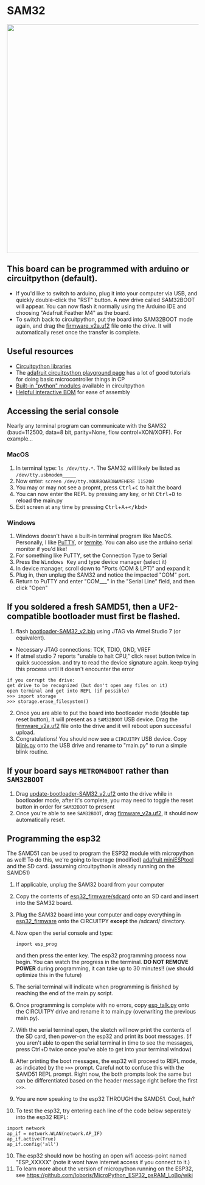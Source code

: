 # SAM32


<p align="middle">
  <img width="600" src="https://github.com/maholli/SAM32/blob/master/references/boardv2.PNG">
</p>

## This board can be programmed with arduino or circuitpython (default).
* If you'd like to switch to arduino, plug it into your computer via USB, and quickly double-click the "RST" button. A new drive called SAM32BOOT will appear. You can now flash it normally using the Arduino IDE and choosing "Adafruit Feather M4" as the board.
* To switch back to circuitpython, put the board into SAM32BOOT mode again, and drag the [firmware_v2a.uf2](https://github.com/maholli/SAM32/blob/master/firmware/firmware_v2a.uf2) file onto the drive. It will automatically reset once the transfer is complete.

## Useful resources

* [Circuitpython libraries](https://github.com/maholli/SAM32/tree/master/firmware/useful_libraries)
* The [adafruit circuitpython playground page](https://learn.adafruit.com/adafruit-circuit-playground-express/circuitpython-playground) has a lot of good tutorials for doing basic microcontroller things in CP
* [Built-in "python" modules](https://circuitpython.readthedocs.io/en/latest/shared-bindings/index.html#modules) available in circuitpython
* [Helpful interactive BOM](https://maholli.github.io/SAM32/) for ease of assembly

## Accessing the serial console
Nearly any terminal program can communicate with the SAM32 (baud=112500, data=8 bit, parity=None, flow control=XON/XOFF). For example...

### MacOS
1. In terminal type: `ls /dev/tty.*`. The SAM32 will likely be listed as `/dev/tty.usbmodem_____`
2. Now enter: `screen /dev/tty.YOURBOARDNAMEHERE 115200`
3. You may or may not see a propmt, press <kbd>Ctrl</kbd>+<kbd>C</kbd> to halt the board
4. You can now enter the REPL by pressing any key, or hit <kbd>Ctrl</kbd>+<kbd>D</kbd> to reload the main.py
5. Exit screen at any time by pressing <kbd>Ctrl</kbd>+<kbd>A</kbd>+<kbd>\</kbd>

### Windows 
1. Windows doesn't have a built-in terminal program like MacOS. Personally, I like [PuTTY](https://www.chiark.greenend.org.uk/~sgtatham/putty/latest.html), or [termite](https://www.compuphase.com/software_termite.htm). You can also use the arduino serial monitor if you'd like!
2. For something like PuTTY, set the Connection Type to Serial
3. Press the <kbd>Windows Key</kbd> and type device manager (select it)
4. In device manager, scroll down to "Ports (COM & LPT)" and expand it
5. Plug in, then unplug the SAM32 and notice the impacted "COM" port.
6. Return to PuTTY and enter "COM___" in the "Serial Line" field, and then click "Open"

## If you soldered a fresh SAMD51, then a UF2-compatible bootloader must first be flashed.
1.  flash [bootloader-SAM32_v2.bin](https://github.com/maholli/SAM32/blob/master/firmware/bootloader-SAM32_v2.bin) using JTAG via Atmel Studio 7 (or equivalent).
 * Necessary JTAG connections: TCK, TDIO, GND, VREF
 * If atmel studio 7 reports "unable to halt CPU," click reset button twice in quick succession. and try to read the device signature again. keep trying this process until it doesn't encounter the error
```
if you corrupt the drive:
get drive to be recognized (but don't open any files on it)
open terminal and get into REPL (if possible)
>>> import storage
>>> storage.erase_filesystem()
```
2. Once you are able to put the board into bootloader mode (double tap reset button), it will present as a `SAM32BOOT` USB device. Drag the [firmware_v2a.uf2](https://github.com/maholli/SAM32/blob/master/firmware/firmware_v2a.uf2) file onto the drive and it will reboot upon successful upload.
3. Congratulations! You should now see a `CIRCUITPY` USB device. Copy [blink.py](https://github.com/maholli/SAM32/blob/master/firmware/blink.py) onto the USB drive and rename to "main.py" to run a simple blink routine. 

## If your board says `METROM4BOOT` rather than `SAM32BOOT`

1. Drag [update-bootloader-SAM32_v2.uf2](https://github.com/maholli/SAM32/blob/master/firmware/update-bootloader-SAM32_v1.uf2) onto the drive while in bootloader mode, after it's complete, you may need to toggle the reset button in order for `SAM32BOOT` to present
2. Once you're able to see `SAM32BOOT`, drag [firmware_v2a.uf2](https://github.com/maholli/SAM32/blob/master/firmware/firmware_v1g.uf2), it should now automatically reset.

## Programming the esp32

The SAMD51 can be used to program the ESP32 module with micropython as well! To do this, we're going to leverage (modified) [adafruit miniESPtool](https://github.com/adafruit/Adafruit_CircuitPython_miniesptool) and the SD card. (assuming circuitpython is already running on the SAMD51)
1. If applicable, unplug the SAM32 board from your computer

2. Copy the contents of [esp32_firmware/sdcard](https://github.com/maholli/SAM32/blob/master/firmware/esp32_firmware/sdcard/) onto an SD card and insert into the SAM32 board.

3. Plug the SAM32 board into your computer and copy everything in [esp32_firmware](https://github.com/maholli/SAM32/blob/master/firmware/esp32_firmware/) onto the CIRCUITPY **except** the /sdcard/ directory. 

4. Now open the serial console and type:

   ```
   import esp_prog
   ```

   and then press the enter key. The esp32 programming process now begin. You can watch the progress in the terminal. **DO NOT REMOVE POWER** during programming, it can take up to 30 minutes!! (we should optimize this in the future)

5. The serial terminal will indicate when programming is finished by reaching the end of the main.py script.

6. Once programming is complete with no errors, copy [esp_talk.py](https://github.com/maholli/SAM32/blob/master/firmware/esp_talk.py) onto the CIRCUITPY drive and rename it to main.py (overwriting the previous main.py). 

7. With the serial terminal open, the sketch will now print the contents of the SD card, then power-on the esp32 and print its boot messages. (if you aren't able to open the serial terminal in time to see the messages, press Ctrl+D twice once you've able to get into your terminal window)

8. After printing the boot messages, the esp32 will proceed to REPL mode, as indicated by the `>>>` prompt. Careful not to confuse this with the SAMD51 REPL prompt. Right now, the both prompts look the same but can be differentiated based on the header message right before the first `>>>`. 

9. You are now speaking to the esp32 THROUGH the SAMD51. Cool, huh? 

10. To test the esp32, try entering each line of the code below seperately into the esp32 REPL:
```
import network
ap_if = network.WLAN(network.AP_IF)
ap_if.active(True)
ap_if.config('all')
```
10. The esp32 should now be hosting an open wifi access-point named "ESP_XXXXX" (note it wont have internet access if you connect to it.)   
11. To learn more about the version of micropython running on the ESP32, see https://github.com/loboris/MicroPython_ESP32_psRAM_LoBo/wiki
